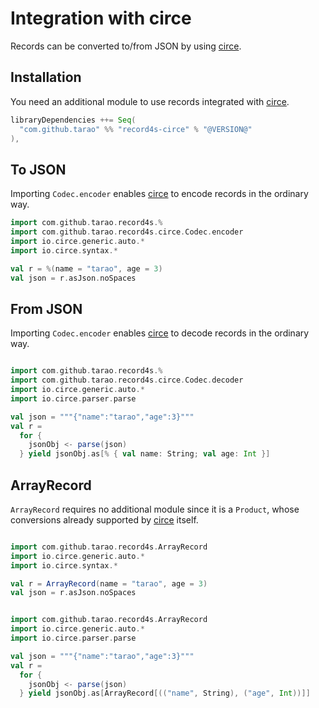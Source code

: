 Integration with circe
======================

Records can be converted to/from JSON by using [circe][].

[circe]: https://circe.github.io/circe/

Installation
------------

You need an additional module to use records integrated with [circe][].

```scala
libraryDependencies ++= Seq(
  "com.github.tarao" %% "record4s-circe" % "@VERSION@"
),
```

To JSON
-------

Importing `Codec.encoder` enables [circe][] to encode records in the ordinary way.

```scala mdoc:mline
import com.github.tarao.record4s.%
import com.github.tarao.record4s.circe.Codec.encoder
import io.circe.generic.auto.*
import io.circe.syntax.*

val r = %(name = "tarao", age = 3)
val json = r.asJson.noSpaces
```

From JSON
---------

Importing `Codec.encoder` enables [circe][] to decode records in the ordinary way.

```scala mdoc:reset:invisible
```

```scala mdoc:mline
import com.github.tarao.record4s.%
import com.github.tarao.record4s.circe.Codec.decoder
import io.circe.generic.auto.*
import io.circe.parser.parse

val json = """{"name":"tarao","age":3}"""
val r =
  for {
    jsonObj <- parse(json)
  } yield jsonObj.as[% { val name: String; val age: Int }]
```

ArrayRecord
-----------

`ArrayRecord` requires no additional module since it is a `Product`, whose conversions
already supported by [circe][] itself.

```scala mdoc:reset:invisible
```

```scala mdoc:mline
import com.github.tarao.record4s.ArrayRecord
import io.circe.generic.auto.*
import io.circe.syntax.*

val r = ArrayRecord(name = "tarao", age = 3)
val json = r.asJson.noSpaces
```

```scala mdoc:reset:invisible
```

```scala mdoc:mline
import com.github.tarao.record4s.ArrayRecord
import io.circe.generic.auto.*
import io.circe.parser.parse

val json = """{"name":"tarao","age":3}"""
val r =
  for {
    jsonObj <- parse(json)
  } yield jsonObj.as[ArrayRecord[(("name", String), ("age", Int))]]
```
